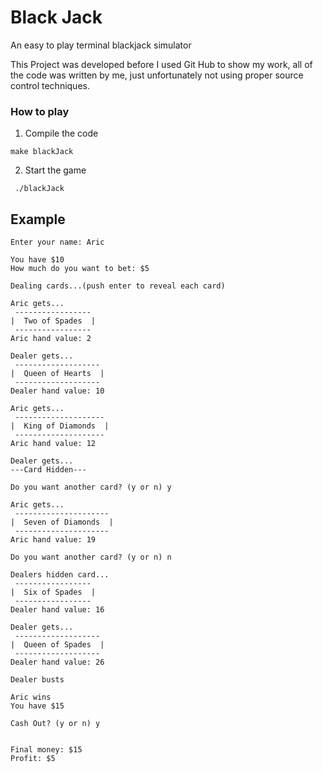 # Black Jack
An easy to play terminal blackjack simulator

This Project was developed before I used Git Hub to show my work, all of the code was written by me, just unfortunately not using proper source control techniques. 
### How to play
1) Compile the code
 ``` shell
 make blackJack
 ```
 2) Start the game
```shell
 ./blackJack
```
 
 
 ## Example
 ```
 Enter your name: Aric
 
 You have $10
 How much do you want to bet: $5
 
 Dealing cards...(push enter to reveal each card)
 
 Aric gets...
  -----------------
 |  Two of Spades  |
  -----------------
 Aric hand value: 2
 
 Dealer gets...
  -------------------
 |  Queen of Hearts  |
  -------------------
 Dealer hand value: 10
 
 Aric gets...
  --------------------
 |  King of Diamonds  |
  --------------------
 Aric hand value: 12
 
 Dealer gets...
 ---Card Hidden---
 
 Do you want another card? (y or n) y
 
 Aric gets...
  ---------------------
 |  Seven of Diamonds  |
  ---------------------
 Aric hand value: 19
 
 Do you want another card? (y or n) n
 
 Dealers hidden card...
  -----------------
 |  Six of Spades  |
  -----------------
 Dealer hand value: 16
 
 Dealer gets...
  -------------------
 |  Queen of Spades  |
  -------------------
 Dealer hand value: 26
 
 Dealer busts
 
 Aric wins
 You have $15
 
 Cash Out? (y or n) y
 
 
 Final money: $15
 Profit: $5
```
